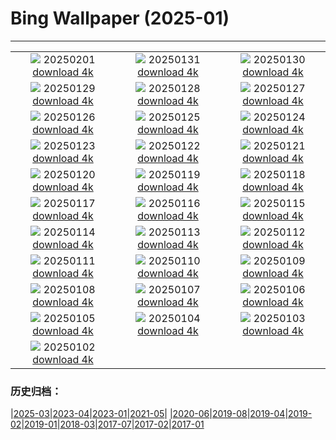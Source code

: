 # Bing Wallpaper (2025-01)
**************
| | | |
| :----: | :----: | :----: |
| ![](https://www.bing.com/th?id=OHR.PlainsZebra_EN-CA2255570448_1920x1080.jpg) 20250201 [download 4k](https://www.bing.com/th?id=OHR.PlainsZebra_EN-CA2255570448_UHD.jpg) | ![](https://www.bing.com/th?id=OHR.BoatShowVan_EN-CA2061504870_1920x1080.jpg) 20250131 [download 4k](https://www.bing.com/th?id=OHR.BoatShowVan_EN-CA2061504870_UHD.jpg) | ![](https://www.bing.com/th?id=OHR.LunarDragon_EN-CA1697133736_1920x1080.jpg) 20250130 [download 4k](https://www.bing.com/th?id=OHR.LunarDragon_EN-CA1697133736_UHD.jpg) |
| ![](https://www.bing.com/th?id=OHR.FlyingOwl_EN-CA1475306632_1920x1080.jpg) 20250129 [download 4k](https://www.bing.com/th?id=OHR.FlyingOwl_EN-CA1475306632_UHD.jpg) | ![](https://www.bing.com/th?id=OHR.CanyonSnow_EN-CA0932914294_1920x1080.jpg) 20250128 [download 4k](https://www.bing.com/th?id=OHR.CanyonSnow_EN-CA0932914294_UHD.jpg) | ![](https://www.bing.com/th?id=OHR.FrostedBeech_EN-CA0729211596_1920x1080.jpg) 20250127 [download 4k](https://www.bing.com/th?id=OHR.FrostedBeech_EN-CA0729211596_UHD.jpg) |
| ![](https://www.bing.com/th?id=OHR.PortoSunset_EN-CA0543189674_1920x1080.jpg) 20250126 [download 4k](https://www.bing.com/th?id=OHR.PortoSunset_EN-CA0543189674_UHD.jpg) | ![](https://www.bing.com/th?id=OHR.IcelandGeyser_EN-CA0487344815_1920x1080.jpg) 20250125 [download 4k](https://www.bing.com/th?id=OHR.IcelandGeyser_EN-CA0487344815_UHD.jpg) | ![](https://www.bing.com/th?id=OHR.DeerValley_EN-CA0676675342_1920x1080.jpg) 20250124 [download 4k](https://www.bing.com/th?id=OHR.DeerValley_EN-CA0676675342_UHD.jpg) |
| ![](https://www.bing.com/th?id=OHR.PetraMonastery_EN-CA7784198857_1920x1080.jpg) 20250123 [download 4k](https://www.bing.com/th?id=OHR.PetraMonastery_EN-CA7784198857_UHD.jpg) | ![](https://www.bing.com/th?id=OHR.DutchSquirrel_EN-CA8161264304_1920x1080.jpg) 20250122 [download 4k](https://www.bing.com/th?id=OHR.DutchSquirrel_EN-CA8161264304_UHD.jpg) | ![](https://www.bing.com/th?id=OHR.PelicanPortrait_EN-CA2220060113_1920x1080.jpg) 20250121 [download 4k](https://www.bing.com/th?id=OHR.PelicanPortrait_EN-CA2220060113_UHD.jpg) |
| ![](https://www.bing.com/th?id=OHR.NeptunesGrotto_EN-CA9827251114_1920x1080.jpg) 20250120 [download 4k](https://www.bing.com/th?id=OHR.NeptunesGrotto_EN-CA9827251114_UHD.jpg) | ![](https://www.bing.com/th?id=OHR.WhiteSandsNP_EN-CA4298808631_1920x1080.jpg) 20250119 [download 4k](https://www.bing.com/th?id=OHR.WhiteSandsNP_EN-CA4298808631_UHD.jpg) | ![](https://www.bing.com/th?id=OHR.NapoliPizza_EN-CA6013158057_1920x1080.jpg) 20250118 [download 4k](https://www.bing.com/th?id=OHR.NapoliPizza_EN-CA6013158057_UHD.jpg) |
| ![](https://www.bing.com/th?id=OHR.PinnaclesPeaks_EN-CA4696492135_1920x1080.jpg) 20250117 [download 4k](https://www.bing.com/th?id=OHR.PinnaclesPeaks_EN-CA4696492135_UHD.jpg) | ![](https://www.bing.com/th?id=OHR.FrozenLakeSuperior_EN-CA6245571097_1920x1080.jpg) 20250116 [download 4k](https://www.bing.com/th?id=OHR.FrozenLakeSuperior_EN-CA6245571097_UHD.jpg) | ![](https://www.bing.com/th?id=OHR.CadizSpain_EN-CA1050667038_1920x1080.jpg) 20250115 [download 4k](https://www.bing.com/th?id=OHR.CadizSpain_EN-CA1050667038_UHD.jpg) |
| ![](https://www.bing.com/th?id=OHR.CoastalWales_EN-CA1350466031_1920x1080.jpg) 20250114 [download 4k](https://www.bing.com/th?id=OHR.CoastalWales_EN-CA1350466031_UHD.jpg) | ![](https://www.bing.com/th?id=OHR.CrescentTail_EN-CA1634967161_1920x1080.jpg) 20250113 [download 4k](https://www.bing.com/th?id=OHR.CrescentTail_EN-CA1634967161_UHD.jpg) | ![](https://www.bing.com/th?id=OHR.MeknesMorocco_EN-CA1168151057_1920x1080.jpg) 20250112 [download 4k](https://www.bing.com/th?id=OHR.MeknesMorocco_EN-CA1168151057_UHD.jpg) |
| ![](https://www.bing.com/th?id=OHR.BubbleLake_EN-CA0662387726_1920x1080.jpg) 20250111 [download 4k](https://www.bing.com/th?id=OHR.BubbleLake_EN-CA0662387726_UHD.jpg) | ![](https://www.bing.com/th?id=OHR.NamibiaDunes_EN-CA8993588239_1920x1080.jpg) 20250110 [download 4k](https://www.bing.com/th?id=OHR.NamibiaDunes_EN-CA8993588239_UHD.jpg) | ![](https://www.bing.com/th?id=OHR.GreatWallStairs_EN-CA8728749257_1920x1080.jpg) 20250109 [download 4k](https://www.bing.com/th?id=OHR.GreatWallStairs_EN-CA8728749257_UHD.jpg) |
| ![](https://www.bing.com/th?id=OHR.BouldersNZ_EN-CA8083856326_1920x1080.jpg) 20250108 [download 4k](https://www.bing.com/th?id=OHR.BouldersNZ_EN-CA8083856326_UHD.jpg) | ![](https://www.bing.com/th?id=OHR.RavennaBasilica_EN-CA7555362704_1920x1080.jpg) 20250107 [download 4k](https://www.bing.com/th?id=OHR.RavennaBasilica_EN-CA7555362704_UHD.jpg) | ![](https://www.bing.com/th?id=OHR.PlumParakeet_EN-CA7233766984_1920x1080.jpg) 20250106 [download 4k](https://www.bing.com/th?id=OHR.PlumParakeet_EN-CA7233766984_UHD.jpg) |
| ![](https://www.bing.com/th?id=OHR.VietnamFalls_EN-CA6990371995_1920x1080.jpg) 20250105 [download 4k](https://www.bing.com/th?id=OHR.VietnamFalls_EN-CA6990371995_UHD.jpg) | ![](https://www.bing.com/th?id=OHR.TolkienOxford_EN-CA6554362108_1920x1080.jpg) 20250104 [download 4k](https://www.bing.com/th?id=OHR.TolkienOxford_EN-CA6554362108_UHD.jpg) | ![](https://www.bing.com/th?id=OHR.ArdezSwitzerland_EN-CA6090409096_1920x1080.jpg) 20250103 [download 4k](https://www.bing.com/th?id=OHR.ArdezSwitzerland_EN-CA6090409096_UHD.jpg) |
| ![](https://www.bing.com/th?id=OHR.PolarBearSwim_EN-CA5875728051_1920x1080.jpg) 20250102 [download 4k](https://www.bing.com/th?id=OHR.PolarBearSwim_EN-CA5875728051_UHD.jpg) |  |  |

### 历史归档：

|[2025-03](bing/2025-03/2025-03.md)|[2023-04](bing/2023-04/2023-04.md)|[2023-01](bing/2023-01/2023-01.md)|[2021-05](bing/2021-05/2021-05.md)|
|[2020-06](bing/2020-06/2020-06.md)|[2019-08](bing/2019-08/2019-08.md)|[2019-04](bing/2019-04/2019-04.md)|[2019-02](bing/2019-02/2019-02.md)|[2019-01](bing/2019-01/2019-01.md)|[2018-03](bing/2018-03/2018-03.md)|[2017-07](bing/2017-07/2017-07.md)|[2017-02](bing/2017-02/2017-02.md)|[2017-01](bing/2017-01/2017-01.md)
